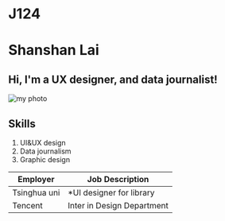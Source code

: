 # J124

# Shanshan Lai
## Hi, I'm a UX designer, and data journalist! 
![my photo](https://user-images.githubusercontent.com/140004514/255312812-742bd772-bc9a-4ca4-91d9-c4a4b07139e8.jpg "self")
## Skills
1.  UI&UX design 
2.  Data journalism 
3.  Graphic design 

| Employer     | Job Description             |
|--------------|-----------------------------|
| Tsinghua uni | *UI designer for library    |
| Tencent      | Inter in Design Department  |
